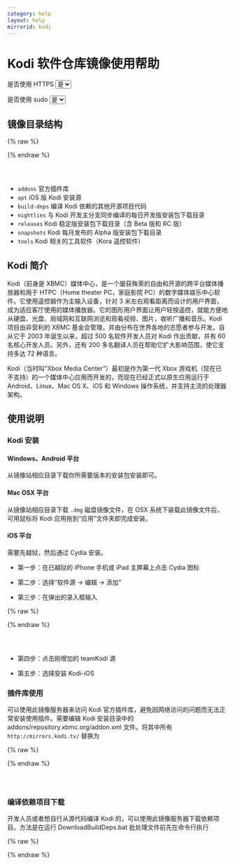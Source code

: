 ```yaml
---
category: help
layout: help
mirrorid: kodi
---
```


# Kodi 软件仓库镜像使用帮助

<form class="form-inline">
<div class="form-group">
	<label>是否使用 HTTPS</label>
	<select id="http-select" class="form-control content-select" data-target="#content-0,#content-1,#content-2,#content-3">
	  <option data-http_protocol="https://" selected>是</option>
	  <option data-http_protocol="http://">否</option>
	</select>
</div>
</form>


<form class="form-inline">
<div class="form-group">
	<label>是否使用 sudo</label>
	<select id="sudo-select" class="form-control content-select" data-target="#content-0,#content-1,#content-2,#content-3">
	  <option data-sudo="sudo " data-sudoE="sudo -E " selected>是</option>
	  <option data-sudo="" data-sudoE="">否</option>
	</select>
</div>
</form>



## 镜像目录结构



{% raw %}
<script id="template-0" type="x-tmpl-markup">
{{http_protocol}}{{mirror}}
</script>
{% endraw %}

<p></p>

<pre>
<code id="content-0" class="language-plaintext" data-template="#template-0" data-select="#http-select,#sudo-select">
</code>
</pre>


* `addons` 官方插件库
* `apt` iOS 版 Kodi 安装源
* `build-deps` 编译 Kodi 依赖的其他开源项目代码
* `nightlies` 与 Kodi 开发主分支同步编译的每日开发版安装包下载目录
* `releases` Kodi 稳定版安装包下载目录（含 Beta 版和 RC 版）
* `snapshots` Kodi 每月发布的 Alpha 版安装包下载目录
* `tools` Kodi 相关的工具软件（Kora 遥控软件）

## Kodi 简介

Kodi（前身是
XBMC）媒体中心，是一个屡获殊荣的自由和开源的跨平台媒体播放器和用于
HTPC（Home theater PC，家庭影院
PC）的数字媒体娱乐中心软件。它使用遥控器作为主输入设备，针对 3
米左右观看距离而设计的用户界面，成为适应客厅使用的媒体播放器。它的图形用户界面让用户轻按遥控，就能方便地从硬盘、光盘、局域网和互联网浏览和观看视频、图片，收听广播和音乐。Kodi
项目由非营利的 XBMC
基金会管理，并由分布在世界各地的志愿者参与开发。自从它于 2003
年诞生以来，超过 500 名软件开发人员对 Kodi 作出贡献，并有 60
名核心开发人员。另外，还有 200
多名翻译人员在帮助它扩大影响范围，使它支持多达 72 种语言。

Kodi（当时叫“Xbox Media Center”）最初是作为第一代 Xbox
游戏机（现在已不支持）的一个媒体中心应用而开发的，而现在已经正式以原生应用运行于
Android、Linux、Mac OS X、iOS 和 Windows
操作系统，并支持主流的处理器架构。

## 使用说明

### Kodi 安装

#### Windows、Android 平台

从镜像站相应目录下载你所需要版本的安装包安装即可。

#### Mac OSX 平台

从镜像站相应目录下载 `.dmg` 磁盘镜像文件，在 OSX
系统下装载此镜像文件后，可用鼠标将 Kodi 应用拖到“应用”文件夹即完成安装。

#### iOS 平台

需要先越狱，然后通过 Cydia 安装。

-  第一步：在已越狱的 iPhone 手机或 iPad 主屏幕上点击 Cydia 图标

-  第二步：选择“软件源 → 编辑 → 添加”

-  第三步：在弹出的录入框输入

   

{% raw %}
<script id="template-1" type="x-tmpl-markup">
   {{http_protocol}}{{mirror}}/apt/ios/
   </script>
{% endraw %}

<p></p>

<pre>
<code id="content-1" class="language-plaintext" data-template="#template-1" data-select="#http-select,#sudo-select">
</code>
</pre>


-  第四步：点击刚增加的 teamKodi 源

-  第五步：选择安装 Kodi-iOS

### 插件库使用

可以使用此镜像服务器来访问 Kodi
官方插件库，避免因网络访问的问题而无法正常安装使用插件。需要编辑 Kodi
安装目录中的 addons/repository.xbmc.org/addon.xml 文件。将其中所有
`http://mirrors.kodi.tv/` 替换为



{% raw %}
<script id="template-2" type="x-tmpl-markup">
{{http_protocol}}{{mirror}}/
</script>
{% endraw %}

<p></p>

<pre>
<code id="content-2" class="language-plaintext" data-template="#template-2" data-select="#http-select,#sudo-select">
</code>
</pre>


### 编译依赖项目下载

开发人员或者想自行从源代码编译 Kodi
的，可以使用此镜像服务器下载依赖项目。方法是在运行 DownloadBuildDeps.bat
批处理文件前先在命令行执行



{% raw %}
<script id="template-3" type="x-tmpl-markup">
SET KODI_MIRROR={{http_protocol}}{{mirror}}/
</script>
{% endraw %}

<p></p>

<pre>
<code id="content-3" class="language-dos" data-template="#template-3" data-select="#http-select,#sudo-select">
</code>
</pre>



